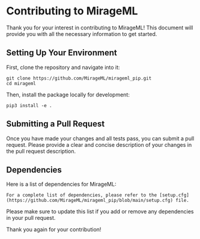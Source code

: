 # Contributing to MirageML

Thank you for your interest in contributing to MirageML! This document will provide you with all the necessary information to get started.

## Setting Up Your Environment

First, clone the repository and navigate into it:

```
git clone https://github.com/MirageML/mirageml_pip.git
cd mirageml
```

Then, install the package locally for development:

```
pip3 install -e .
```

<!-- ## Running Tests

To ensure that your changes do not break existing functionality, please run the tests before submitting a pull request. You can run the tests with the following command:

```
pytest
``` -->

## Submitting a Pull Request

Once you have made your changes and all tests pass, you can submit a pull request. Please provide a clear and concise description of your changes in the pull request description.

<!-- ## Environment Variables

Before using MirageML, please set the following environment variables:

- OPENAI_API_KEY: Used for using ChatGPT and querying embeddings. -->

## Dependencies

Here is a list of dependencies for MirageML:

```
For a complete list of dependencies, please refer to the [setup.cfg](https://github.com/MirageML/mirageml_pip/blob/main/setup.cfg) file.
```

Please make sure to update this list if you add or remove any dependencies in your pull request.

Thank you again for your contribution!
